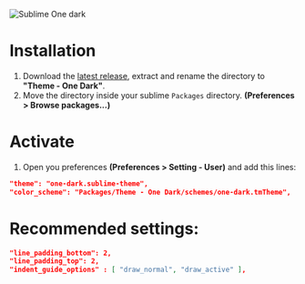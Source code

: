 ![Sublime One dark](http://i.imgur.com/IBJl331.png)

# Installation

1. Download the [latest release](https://github.com/andresmichel/one-dark-theme/releases/latest), extract and rename the directory to **"Theme - One Dark"**.
2. Move the directory inside your sublime `Packages` directory. **(Preferences > Browse packages...)**

# Activate

1. Open you preferences **(Preferences > Setting - User)** and add this lines:

```json
"theme": "one-dark.sublime-theme",
"color_scheme": "Packages/Theme - One Dark/schemes/one-dark.tmTheme",
```

# Recommended settings:

```json
"line_padding_bottom": 2,
"line_padding_top": 2,
"indent_guide_options" : [ "draw_normal", "draw_active" ],
```
